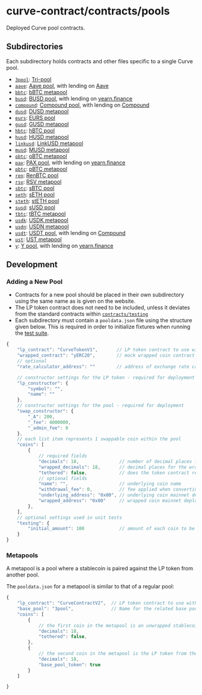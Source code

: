 # curve-contract/contracts/pools

Deployed Curve pool contracts.

## Subdirectories

Each subdirectory holds contracts and other files specific to a single Curve pool.

* [`3pool`](3pool): [Tri-pool](https://www.curve.fi/3pool)
* [`aave`](aave): [Aave pool](https://www.curve.fi/aave), with lending on [Aave](https://www.aave.com/)
* [`bbtc`](bbtc): [bBTC metapool](https://www.curve.fi/bbtc)
* [`busd`](busd): [BUSD pool](https://www.curve.fi/busd), with lending on [yearn.finance](https://yearn.finance/)
* [`compound`](compound): [Compound pool](https://www.curve.fi/compound), with lending on [Compound](https://compound.finance/)
* [`dusd`](dusd): [DUSD metapool](https://www.curve.fi/dusd)
* [`eurs`](eurs): [EURS pool](https://www.curve.fi/eurs)
* [`gusd`](gusd): [GUSD metapool](https://www.curve.fi/gusd)
* [`hbtc`](hbtc): [hBTC pool](https://www.curve.fi/hbtc)
* [`husd`](husd): [HUSD metapool](https://www.curve.fi/husd)
* [`linkusd`](linkusd): [LinkUSD metapool](https://www.curve.fi/linkusd)
* [`musd`](musd): [MUSD metapool](https://www.curve.fi/musd)
* [`obtc`](obtc): [oBTC metapool](https://www.curve.fi/obtc)
* [`pax`](pax): [PAX pool](https://www.curve.fi/pax), with lending on [yearn.finance](https://yearn.finance/)
* [`pbtc`](pbtc): [pBTC metapool](https://www.curve.fi/pbtc)
* [`ren`](ren): [RenBTC pool](https://www.curve.fi/ren)
* [`rsv`](rsv): [RSV metapool](https://www.curve.fi/rsv)
* [`sbtc`](sbtc): [sBTC pool](https://www.curve.fi/sbtc)
* [`seth`](seth): [sETH pool](https://www.curve.fi/seth)
* [`steth`](steth): [stETH pool](https://www.curve.fi/steth)
* [`susd`](susd): [sUSD pool](https://www.curve.fi/susdv2)
* [`tbtc`](tbtc): [tBTC metapool](https://www.curve.fi/tbtc)
* [`usdk`](usdk): [USDK metapool](https://www.curve.fi/usdk)
* [`usdn`](usdn): [USDN metapool](https://www.curve.fi/usdn)
* [`usdt`](usdt): [USDT pool](https://www.curve.fi/usdt), with lending on [Compound](https://compound.finance/)
* [`ust`](ust): [UST metapool](https://www.curve.fi/usdn)
* [`y`](y): [Y pool](https://www.curve.fi/y), with lending on [yearn.finance](https://yearn.finance/)

## Development

### Adding a New Pool

* Contracts for a new pool should be placed in their own subdirectory using the same name as is given on the website.
* The LP token contract does not need to be included, unless it deviates from the standard contracts within [`contracts/testing`](../testing)
* Each subdirectory must contain a `pooldata.json` file using the structure given below. This is required in order to initialize fixtures when running the [test suite](../../tests).

```js
{
    "lp_contract": "CurveTokenV1",       // LP token contract to use with this pool, from `contracts/tokens`
    "wrapped_contract": "yERC20",        // mock wrapped coin contract to use, from `contracts/testing`
    // optional
    "rate_calculator_address": ""        // address of exchange rate calculator for with unique pool logic

    // constructor settings for the LP token - required for deployment
    "lp_constructor": {
        "symbol": "",
        "name": ""
    },
    // constructor settings for the pool - required for deployment
    "swap_constructor": {
        "_A": 200,
        "_fee": 4000000,
        "_admin_fee": 0
    },
    // each list item represents 1 swappable coin within the pool
    "coins": [
        {
            // required fields
            "decimals": 18,               // number of decimal places for the underlying coin - omit if no underlying
            "wrapped_decimals": 18,       // decimal places for the wrapped coin - omit if no wrapping
            "tethered": false,            // does the token contract return `None` on a successful transfer/approve?
            // optional fields
            "name": "",                   // underlying coin name
            "withdrawal_fee": 0,          // fee applied when converting wrapped to underlying, expressed in bps
            "underlying_address": "0x00", // underlying coin mainnet deployment address, used in forked tests
            "wrapped_address": "0x00"     // wrapped coin mainnet deployment address
        },
    ],
    // optional settings used in unit tests
    "testing": {
        "initial_amount": 100             // amount of each coin to be added as initial liquidity
    }
}
```

### Metapools

A metapool is a pool where a stablecoin is paired against the LP token from another pool.

The `pooldata.json` for a metapool is similar to that of a regular pool:

```js
{
    "lp_contract": "CurveContractV2",  // LP token contract to use with this pool, from `contracts/tokens`
    "base_pool": "3pool",              // Name for the related base pool
    "coins": [
        {
            // the first coin in the metapool is an unwrapped stablecoin
            "decimals": 18,
            "tethered": false,
        },
        {
            // the second coin in the metapool is the LP token from the base pool
            "decimals": 18,
            "base_pool_token": true
        }
    ]

}
```
